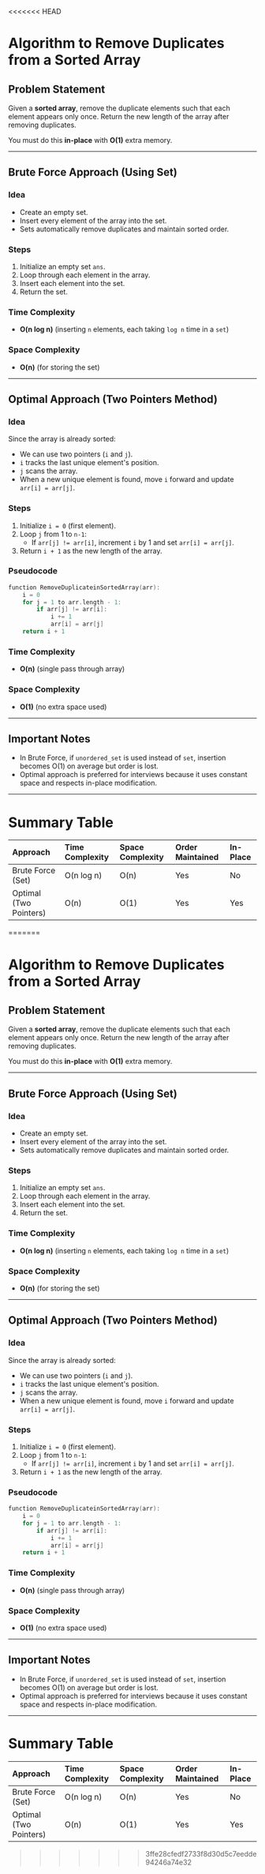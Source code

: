 <<<<<<< HEAD
# Algorithm to Remove Duplicates from a Sorted Array

## Problem Statement

Given a **sorted array**, remove the duplicate elements such that each element appears only once. Return the new length of the array after removing duplicates.

You must do this **in-place** with **O(1)** extra memory.

---

## Brute Force Approach (Using Set)

### Idea

- Create an empty set.
- Insert every element of the array into the set.
- Sets automatically remove duplicates and maintain sorted order.

### Steps

1. Initialize an empty set `ans`.
2. Loop through each element in the array.
3. Insert each element into the set.
4. Return the set.

### Time Complexity

- **O(n log n)** (inserting `n` elements, each taking `log n` time in a `set`)

### Space Complexity

- **O(n)** (for storing the set)

---

## Optimal Approach (Two Pointers Method)

### Idea

Since the array is already sorted:

- We can use two pointers (`i` and `j`).
- `i` tracks the last unique element's position.
- `j` scans the array.
- When a new unique element is found, move `i` forward and update `arr[i] = arr[j]`.

### Steps

1. Initialize `i = 0` (first element).
2. Loop `j` from 1 to `n-1`:
   - If `arr[j] != arr[i]`, increment `i` by 1 and set `arr[i] = arr[j]`.
3. Return `i + 1` as the new length of the array.

### Pseudocode

```cpp
function RemoveDuplicateinSortedArray(arr):
    i = 0
    for j = 1 to arr.length - 1:
        if arr[j] != arr[i]:
            i += 1
            arr[i] = arr[j]
    return i + 1
```

### Time Complexity

- **O(n)** (single pass through array)

### Space Complexity

- **O(1)** (no extra space used)

---

## Important Notes

- In Brute Force, if `unordered_set` is used instead of `set`, insertion becomes O(1) on average but order is lost.
- Optimal approach is preferred for interviews because it uses constant space and respects in-place modification.

---

# Summary Table

| Approach               | Time Complexity | Space Complexity | Order Maintained | In-Place |
| :--------------------- | :-------------- | :--------------- | :--------------- | :------- |
| Brute Force (Set)      | O(n log n)      | O(n)             | Yes              | No       |
| Optimal (Two Pointers) | O(n)            | O(1)             | Yes              | Yes      |
=======
# Algorithm to Remove Duplicates from a Sorted Array

## Problem Statement

Given a **sorted array**, remove the duplicate elements such that each element appears only once. Return the new length of the array after removing duplicates.

You must do this **in-place** with **O(1)** extra memory.

---

## Brute Force Approach (Using Set)

### Idea

- Create an empty set.
- Insert every element of the array into the set.
- Sets automatically remove duplicates and maintain sorted order.

### Steps

1. Initialize an empty set `ans`.
2. Loop through each element in the array.
3. Insert each element into the set.
4. Return the set.

### Time Complexity

- **O(n log n)** (inserting `n` elements, each taking `log n` time in a `set`)

### Space Complexity

- **O(n)** (for storing the set)

---

## Optimal Approach (Two Pointers Method)

### Idea

Since the array is already sorted:

- We can use two pointers (`i` and `j`).
- `i` tracks the last unique element's position.
- `j` scans the array.
- When a new unique element is found, move `i` forward and update `arr[i] = arr[j]`.

### Steps

1. Initialize `i = 0` (first element).
2. Loop `j` from 1 to `n-1`:
   - If `arr[j] != arr[i]`, increment `i` by 1 and set `arr[i] = arr[j]`.
3. Return `i + 1` as the new length of the array.

### Pseudocode

```cpp
function RemoveDuplicateinSortedArray(arr):
    i = 0
    for j = 1 to arr.length - 1:
        if arr[j] != arr[i]:
            i += 1
            arr[i] = arr[j]
    return i + 1
```

### Time Complexity

- **O(n)** (single pass through array)

### Space Complexity

- **O(1)** (no extra space used)

---

## Important Notes

- In Brute Force, if `unordered_set` is used instead of `set`, insertion becomes O(1) on average but order is lost.
- Optimal approach is preferred for interviews because it uses constant space and respects in-place modification.

---

# Summary Table

| Approach               | Time Complexity | Space Complexity | Order Maintained | In-Place |
| :--------------------- | :-------------- | :--------------- | :--------------- | :------- |
| Brute Force (Set)      | O(n log n)      | O(n)             | Yes              | No       |
| Optimal (Two Pointers) | O(n)            | O(1)             | Yes              | Yes      |
>>>>>>> 3ffe28cfedf2733f8d30d5c7eedde94246a74e32

